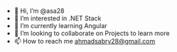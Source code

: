 - 👋 Hi, I’m @asa28
- 👀 I’m interested in .NET Stack
- 🌱 I’m currently learning Angular
- 💞️ I’m looking to collaborate on Projects to learn more
- 📫 How to reach me ahmadsabry28@gmail.com 

<!---
asa28/asa28 is a ✨ special ✨ repository because its `README.md` (this file) appears on your GitHub profile.
You can click the Preview link to take a look at your changes.
--->
